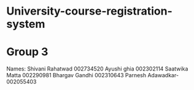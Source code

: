 # University-course-registration-system
# Group 3

Names: Shivani Rahatwad 002734520
       Ayushi ghia 002302114
       Saatwika Matta 002290981
       Bhargav Gandhi  002310643
       Parnesh Adawadkar-002055403
